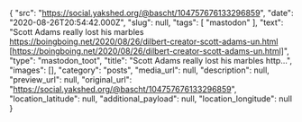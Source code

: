 {
  "src": "https://social.yakshed.org/@bascht/104757676133296859",
  "date": "2020-08-26T20:54:42.000Z",
  "slug": null,
  "tags": [
    "mastodon"
  ],
  "text": "Scott Adams really lost his marbles https://boingboing.net/2020/08/26/dilbert-creator-scott-adams-un.html [https://boingboing.net/2020/08/26/dilbert-creator-scott-adams-un.html]",
  "type": "mastodon_toot",
  "title": "Scott Adams really lost his marbles http…",
  "images": [],
  "category": "posts",
  "media_url": null,
  "description": null,
  "preview_url": null,
  "original_url": "https://social.yakshed.org/@bascht/104757676133296859",
  "location_latitude": null,
  "additional_payload": null,
  "location_longitude": null
}